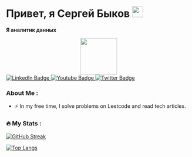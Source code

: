 # Привет, я Сергей Быков <img src="https://media.giphy.com/media/hvRJCLFzcasrR4ia7z/giphy.gif" width="30px"/>
<b>Я аналитик данных</b> 











<div id="header" align="center">
  <img src="https://media.giphy.com/media/M9gbBd9nbDrOTu1Mqx/giphy.gif" width="100"/>
</div>

<div id="badges">
  <a href="your-linkedin-URL">
    <img src="https://img.shields.io/badge/LinkedIn-blue?style=for-the-badge&logo=linkedin&logoColor=white" alt="LinkedIn Badge"/>
  </a>
  <a href="your-youtube-URL">
    <img src="https://img.shields.io/badge/YouTube-red?style=for-the-badge&logo=youtube&logoColor=white" alt="Youtube Badge"/>
  </a>
  <a href="your-twitter-URL">
    <img src="https://img.shields.io/badge/Twitter-blue?style=for-the-badge&logo=twitter&logoColor=white" alt="Twitter Badge"/>
  </a>
</div> 

<img src="https://komarev.com/ghpvc/?username=SergeyB81&style=flat-square&color=blue" alt=""/>


### About Me :
- :zap: In my free time, I solve problems on Leetcode and read tech articles.




### :fire: My Stats :

[![GitHub Streak](https://streak-stats.demolab.com?user=SergeyB81&theme=transparent&hide_border=true&mode=weekly&fire=FF2222&dates=2C68F6&currStreakLabel=2C68F6&currStreakNum=2C68F6)](https://git.io/streak-stats)

[![Top Langs](https://github-readme-stats.vercel.app/api/top-langs/?username=SergeyB81&layout=compact&theme=vision-friendly-dark)](https://github.com/anuraghazra/github-readme-stats)





